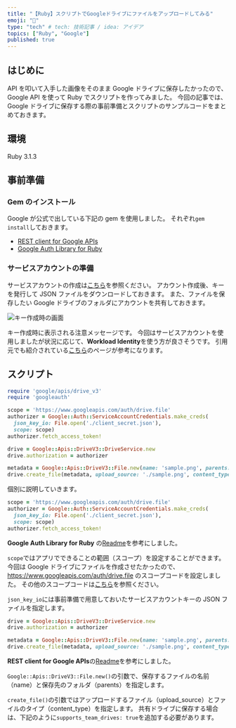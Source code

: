 ```yaml
---
title: "【Ruby】スクリプトでGoogleドライブにファイルをアップロードしてみる"
emoji: "🦔"
type: "tech" # tech: 技術記事 / idea: アイデア
topics: ["Ruby", "Google"]
published: true
---
```


## はじめに

API を叩いて入手した画像をそのまま Google ドライブに保存したかったので、Google API を使って Ruby でスクリプトを作ってみました。
今回の記事では、Google ドライブに保存する際の事前準備とスクリプトのサンプルコードをまとめておきます。

## 環境

Ruby 3.1.3

## 事前準備

### Gem のインストール

Google が公式で出している下記の gem を使用しました。
それぞれ`gem install`しておきます。

- [REST client for Google APIs](https://github.com/googleapis/google-api-ruby-client)
- [Google Auth Library for Ruby](https://github.com/googleapis/google-auth-library-ruby)

### サービスアカウントの準備

サービスアカウントの作成は[こちら](https://support.google.com/a/answer/7378726?hl=ja)を参照ください。
アカウント作成後、キーを発行して JSON ファイルをダウンロードしておきます。
また、ファイルを保存したい Google ドライブのフォルダにアカウントを共有しておきます。

![キー作成時の画面](https://storage.googleapis.com/zenn-user-upload/7385d6c7f15e-20230419.png)

キー作成時に表示される注意メッセージです。
今回はサービスアカウントを使用しましたが状況に応じて、**Workload Identity**を使う方が良さそうです。
引用元でも紹介されている[こちら](https://cloud.google.com/blog/products/identity-security/how-to-authenticate-service-accounts-to-help-keep-applications-secure?hl=en&_ga=2.114883911.-1575122230.1681465231&_gac=1.180643413.1681897496.CjwKCAjwov6hBhBsEiwAvrvN6JN9MSx_YQH_-ZxYH8XNAVt6F7vGuMojqd0MPFpiNipIpKqaEFxs2hoCEG8QAvD_BwE)のページが参考になります。

## スクリプト

```ruby
require 'google/apis/drive_v3'
require 'googleauth'

scope = 'https://www.googleapis.com/auth/drive.file'
authorizer = Google::Auth::ServiceAccountCredentials.make_creds(
  json_key_io: File.open('./client_secret.json'),
  scope: scope)
authorizer.fetch_access_token!

drive = Google::Apis::DriveV3::DriveService.new
drive.authorization = authorizer

metadata = Google::Apis::DriveV3::File.new(name: 'sample.png', parents: ['GoogleドライブのフォルダID'])
drive.create_file(metadata, upload_source: './sample.png', content_type: 'image/png')
```

個別に説明していきます。

```ruby
scope = 'https://www.googleapis.com/auth/drive.file'
authorizer = Google::Auth::ServiceAccountCredentials.make_creds(
  json_key_io: File.open('./client_secret.json'),
  scope: scope)
authorizer.fetch_access_token!
```

**Google Auth Library for Ruby** の[Readme](<https://github.com/googleapis/google-auth-library-ruby#:~:text=to%20use%20credentials-,Example,-(Service%20Account)>)を参考にしました。

`scope`ではアプリでできることの範囲（スコープ）を設定することができます。
今回は Google ドライブにファイルを作成させたかったので、https://www.googleapis.com/auth/drive.file のスコープコードを設定しました。
その他のスコープコードは[こちら](https://developers.google.com/drive/api/guides/api-specific-auth?hl=ja)を参照ください。

`json_key_io`には事前準備で用意しておいたサービスアカウントキーの JSON ファイルを指定します。

```ruby
drive = Google::Apis::DriveV3::DriveService.new
drive.authorization = authorizer

metadata = Google::Apis::DriveV3::File.new(name: 'sample.png', parents: ['GoogleドライブのフォルダID'])
drive.create_file(metadata, upload_source: './sample.png', content_type: 'image/png')
```

**REST client for Google APIs**の[Readme](https://github.com/googleapis/google-api-ruby-client#:~:text=for%20more%20information.-,Using%20the%20clients,-The%20client%20gems)を参考にしました。

`Google::Apis::DriveV3::File.new()`の引数で、保存するファイルの名前（name）と保存先のフォルダ（parents）を指定します。

`create_file()`の引数ではアップロードするファイル（upload_source）とファイルのタイプ（content_type）を指定します。
共有ドライブに保存する場合は、下記のように`supports_team_drives: true`を追加する必要があります。
